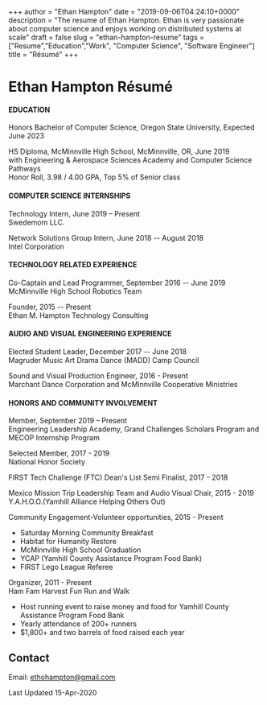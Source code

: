 +++
author = "Ethan Hampton"
date = "2019-09-06T04:24:10+0000"
description = "The resume of Ethan Hampton. Ethan is very passionate about computer science and enjoys working on distributed systems at scale"
draft = false
slug = "ethan-hampton-resume"
tags = ["Resume","Education","Work", "Computer Science", "Software Engineer"]
title = "Résumé"
+++

# Ethan Hampton Résumé
#### EDUCATION
Honors Bachelor of Computer Science, Oregon State University, Expected June 2023

HS Diploma, McMinnville High School, McMinnville, OR, June 2019  
with Engineering & Aerospace Sciences Academy and Computer
Science Pathways  
Honor Roll, 3.98 / 4.00 GPA, Top 5% of Senior class

#### COMPUTER SCIENCE INTERNSHIPS
Technology Intern, June 2019 – Present  
Swedemom LLC.


Network Solutions Group Intern, June 2018 -- August 2018  
Intel Corporation

#### TECHNOLOGY RELATED EXPERIENCE
Co-Captain and Lead Programmer, September 2016 -- June 2019  
McMinnville High School Robotics Team


Founder, 2015 -- Present  
Ethan M. Hampton Technology Consulting


#### AUDIO AND VISUAL ENGINEERING EXPERIENCE
Elected Student Leader, December 2017 -- June 2018  
Magruder Music Art Drama Dance (MADD) Camp Council

Sound and Visual Production Engineer, 2016 - Present  
Marchant Dance Corporation and McMinnville Cooperative Ministries

#### HONORS AND COMMUNITY INVOLVEMENT
Member, September 2019 – Present  
Engineering Leadership Academy, Grand Challenges Scholars Program and MECOP Internship Program

Selected Member, 2017 - 2019  
National Honor Society


FIRST Tech Challenge (FTC) Dean's List Semi Finalist, 2017 - 2018


Mexico Mission Trip Leadership Team and Audio Visual Chair, 2015 -
2019  
Y.A.H.O.O.(Yamhill Alliance Helping Others Out)


Community Engagement-Volunteer opportunities, 2015 - Present

-   Saturday Morning Community Breakfast
-   Habitat for Humanity Restore
-   McMinnville High School Graduation
-   YCAP (Yamhill County Assistance
    Program Food Bank)
-   FIRST Lego League Referee

Organizer, 2011 - Present  
Ham Fam Harvest Fun Run and Walk

-   Host running event to raise money and food for Yamhill County
    Assistance Program Food Bank
-   Yearly attendance of 200+ runners
-   $1,800+ and two barrels of food raised each year

## Contact
Email: [ethohampton@gmail.com](mailto:etho@ethohampton.com)


Last Updated 15-Apr-2020
